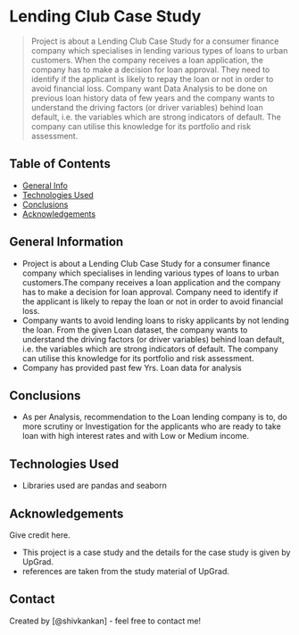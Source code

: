 # Lending Club Case Study
> Project is about a Lending Club Case Study for a consumer finance company which specialises in lending various types of loans to urban customers. When the company receives a loan application, the company has to make a decision for loan approval. They need to identify if the applicant is likely to repay the loan or not in order to avoid financial loss. Company want Data Analysis to be done on previous loan history data of few years and the company wants to understand the driving factors (or driver variables) behind loan default, i.e. the variables which are strong indicators of default.  The company can utilise this knowledge for its portfolio and risk assessment.


## Table of Contents
* [General Info](#general-information)
* [Technologies Used](#technologies-used)
* [Conclusions](#conclusions)
* [Acknowledgements](#acknowledgements)

<!-- You can include any other section that is pertinent to your problem -->

## General Information
- Project is about a Lending Club Case Study for a consumer finance company which specialises in lending various types of loans to urban customers.The company receives a loan application and the company has to 
  make a decision for loan approval. Company need to identify if the applicant is likely to repay the loan or not in order to avoid financial loss.
- Company wants to avoid lending loans to risky applicants by not lending the loan. From the given Loan dataset, the company wants to understand the driving factors (or driver variables) behind loan default, i.e. 
  the variables which are strong indicators of default.  The company can utilise this knowledge for its portfolio and risk assessment.
- Company has provided past few Yrs. Loan data for analysis

<!-- You don't have to answer all the questions - just the ones relevant to your project. -->

## Conclusions
- As per Analysis, recommendation to the Loan lending company is to, do more scrutiny or Investigation for the applicants who are ready to take loan with high interest rates and with Low or Medium income.

<!-- You don't have to answer all the questions - just the ones relevant to your project. -->


## Technologies Used
- Libraries used are pandas and seaborn

<!-- As the libraries versions keep on changing, it is recommended to mention the version of library used in this project -->

## Acknowledgements
Give credit here.
- This project is a case study and the details for the case study is given by UpGrad.
- references are taken from the study material of UpGrad.


## Contact
Created by [@shivkankan] - feel free to contact me!


<!-- Optional -->
<!-- ## License -->
<!-- This project is open source and available under the [... License](). -->

<!-- You don't have to include all sections - just the one's relevant to your project -->
